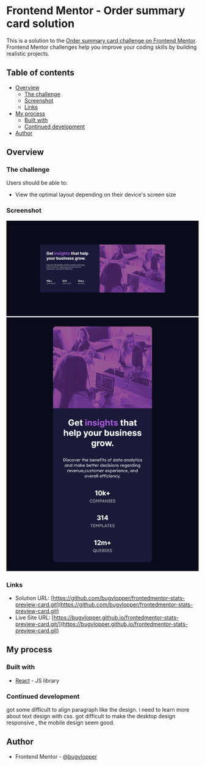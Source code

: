 # Frontend Mentor - Order summary card solution

This is a solution to the [Order summary card challenge on Frontend Mentor](https://www.frontendmentor.io/challenges/order-summary-component-QlPmajDUj). Frontend Mentor challenges help you improve your coding skills by building realistic projects. 

## Table of contents

- [Overview](#overview)
  - [The challenge](#the-challenge)
  - [Screenshot](#screenshot)
  - [Links](#links)
- [My process](#my-process)
  - [Built with](#built-with)
  - [Continued development](#continued-development)
- [Author](#author)


## Overview

### The challenge

Users should be able to:

- View the optimal layout depending on their device's screen size

### Screenshot

![./screenshot.png](./screenshot.png)
![./screenshot-mobile.png](./screenshot-mobile.png)


### Links

- Solution URL: [https://github.com/bugvlopper/frontedmentor-stats-preview-card.git](https://github.com/bugvlopper/frontedmentor-stats-preview-card.git)
- Live Site URL: [https://bugvlopper.github.io/frontedmentor-stats-preview-card.git/](https://bugvlopper.github.io/frontedmentor-stats-preview-card.git)

## My process

### Built with

- [React](https://reactjs.org/) - JS library

### Continued development

got some difficult to align paragraph like the design. i need to learn more about text design with css.
got difficult to make the desktop design responsive , the mobile design seem good.

## Author

- Frontend Mentor - [@bugvlopper](https://www.frontendmentor.io/profile/bugvlopper)


